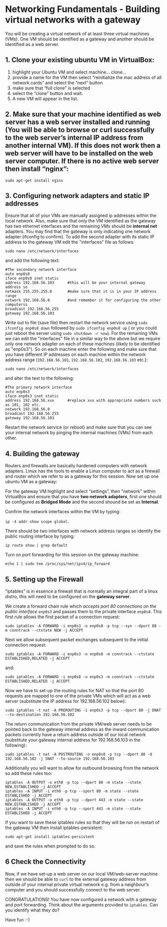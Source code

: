 
# Networking Fundamentals - Building virtual networks with a gateway

You will be creating a virtual network of at least three virtual machines (VMs). One VM should be identified as a gateway and another should be identified as a web server.

## 1. Clone your existing ubuntu VM in VirtualBox:

1. highlight your Ubuntu VM and select machine… clone…
2. provide a name for the VM then select “reinitialize the mac address of all network cards” and select the “next” button
3. make sure that “full clone” is selected
4. select the “clone” button and wait.
5. A new VM will appear in the list.

## 2. Make sure that your machine identified as web server has a web server installed and running (You will be able to browse or curl successfully to the web server’s internal IP address from another internal VM). If this does not work then a web server will have to be installed on the web server computer. If there is no active web server then install “nginx”:

`sudo apt-get install nginx`

## 3. Configuring network adapters and static IP addresses

Ensure that all of your VMs are manually assigned ip addresses within the local network. Also, make sure that only the VM identified as the gateway has two ethernet interfaces and the remaining VMs should be **internal net** adapters. You may find that the gateway is only indicating one network adapter (ifconfig to confirm). To add the second adapter with its static IP address to the gateway VM edit the "interfaces" file as follows:

`sudo nano /etc/network/interfaces`
		
and add the following text:
```
#The secondary network interface
auto enp0s8
iface enp0s8 inet static
address 192.168.56.103		#this will be your internal gateway address so
netmask 255.255.255.0		#make sure that it is in your IP address range
network 192.168.56.0		#and remember it for configuring the other computerss
broadcast 192.168.56.255
gateway 192.168.56.103
```	
Write out to file (save file) then restart the network service using `sudo ifconfig enp0s8 down` followed by `sudo ifconfig enp0s8 up` ( or you could just reboot the server using `sudo shutdown -r now`). For the remaining VMs we can edit the "interfaces" file in a similar way to the above but we require only one network adapter on each of these machines (likely to be identified as "enp0s3"). So on each machine enter the following and make sure that you have different IP addresses on each machine within the network address range (`192.168.56.101`, `192.168.56.102`, `192.168.56.103` etc.):

`sudo nano /etc/network/interfaces`
		
and alter the text to the following:
```
#The primary network interface
auto enp0s3
iface enp0s3 inet static
address 192.168.56.xxx		#replace xxx with appropriate numbers such as 101, 102 etc.
network 192.168.56.0
broadcast 192.168.56.255
gateway 192.168.56.103
```		
Restart the network service (or reboot) and make sure that you can see your internal network by pinging the internal machines (VMs) from each other. 

## 4. Building the gateway 

Routers and firewalls are basically hardened computers with network adapters. Linux has the tools to enable a Linux computer to act as a firewall and router which we refer to as a gateway for this session. Now set up one ubuntu VM as a gateway:

For the gateway VM highlight and select “settings”, then "network" within VirtualBox and ensure that you have **two network adapters**, first one should be configured as **Bridged Mode** and the second shound be set as **Internal**.

Confirm the network interfaces within the VM by typing:

`ip -4 addr show scope global`.
		
There should be two interfaces with network address ranges so identify the public routing interface by typing:

`ip route show | grep default`
		
Turn on port forwarding for this session on the gateway machine:

`echo 1 | sudo tee /proc/sys/net/ipv4/ip_forward`

## 5. Setting up the Firewall

“iptables” is in essence a firewall that is normally an integral part of a linux distro, this will need to be configured on the **gateway server**.

We create a forward chain rule which _accepts port 80 connections on the public interface_ `enp0s3` and passes them to the private interface `enp0s8`. This first rule allows the first packet of a connection request:

`sudo iptables -A FORWARD -i enp0s3 -o enp0s8 -p tcp --syn --dport 80 -m conntrack --ctstate NEW -j ACCEPT`

Next we allow subsequent packet exchanges subsequent to the initial connection request:

`sudo iptables -A FORWARD -i enp0s3 -o enp0s8 -m conntrack --ctstate ESTABLISHED,RELATED -j ACCEPT`

and:

`sudo iptables -A FORWARD -i enp0s8 -o enp0s3 -m conntrack --ctstate ESTABLISHED,RELATED -j ACCEPT`

Now we have to set-up the routing rules for NAT so that the port 80 requests are mapped to one of the private VMs which will act as a web server (substitute the IP address for 192.168.56.102 below):

`sudo iptables -t nat -A PREROUTING -i enp0s3 -p tcp --dport 80 -j DNAT --to-destination 192.168.56.102`

The return communication from the private VM/web server needs to be pointed back to the gateway internal address as the inward communication packets currently have a return address outside of our local network (substitute your gateway internal address for 192.168.56.103 in the following):

`sudo iptables -t nat -A POSTROUTING -o enp0s8 -p tcp --dport 80 -d 192.168.56.102 -j SNAT --to-source 192.168.56.103`

Additionally you will want to allow for outbound browsing from the network so add these rules too:

```
iptables -A OUTPUT -o eth0 -p tcp --dport 80 -m state --state NEW,ESTABLISHED -j ACCEPT
iptables -A INPUT -i eth0 -p tcp --sport 80 -m state --state ESTABLISHED -j ACCEPT
iptables -A OUTPUT -o eth0 -p tcp --dport 443 -m state --state NEW,ESTABLISHED -j ACCEPT
iptables -A INPUT -i eth0 -p tcp --sport 443 -m state --state ESTABLISHED -j ACCEPT
```

If you want to save these iptables rules so that they will be run on restart of the gateway VM then install iptables-persistent:

`sudo apt-get install iptables-persistent`

and save the rules when prompted to do so.

## 6 Check the Connectivity

Now, if we have set-up a web server on our local VM/web-server machine then we should be able to `curl` to the external gateway address from outside of your internal private virtual network e.g. from a neighbour’s computer and you should successfully connect to the web server.

CONGRATULATIONS! You have now configured a network with a gateway and port forwarding. Think about the arguments provided to `iptables`. Can you identify what they do?

Have fun :-)
